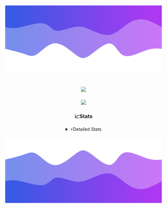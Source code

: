![Header](./header.png)
<div align="center">

<h1 align="center">
  <a href="https://git.io/typing-svg">
    <img src="https://readme-typing-svg.herokuapp.com/?lines=Hello,+There!+👋;This+is+chicho.;CEO+on+Hely+Development....;&center=true&size=25">
  </a>
</h1>
  
<p align="center">
  <img src="https://lanyard.cnrad.dev/api/852683595378196480" />
</p>

### 📈Stats
<details>
    <summary> ⚡Detailed Stats</summary>
    <br/>

<!--START_SECTION:waka-->
![Code Time](http://img.shields.io/badge/Code%20Time-395%20hrs%2027%20mins-blue)

![Profile Views](http://img.shields.io/badge/Profile%20Views-40-blue)

**🐱 My GitHub Data** 

> 📦 43.4 kB Used in GitHub's Storage 
 > 
> 🏆 27 Contributions in the Year 2023
 > 
> 🚫 Not Opted to Hire
 > 
> 📜 8 Public Repositories 
 > 
> 🔑 9 Private Repositories 
 > 
**I'm a Night 🦉** 

```text
🌞 Morning                17 commits          ██░░░░░░░░░░░░░░░░░░░░░░░   06.46 % 
🌆 Daytime                30 commits          ███░░░░░░░░░░░░░░░░░░░░░░   11.41 % 
🌃 Evening                128 commits         ████████████░░░░░░░░░░░░░   48.67 % 
🌙 Night                  88 commits          ████████░░░░░░░░░░░░░░░░░   33.46 % 
```
📅 **I'm Most Productive on Tuesday** 

```text
Monday                   19 commits          ██░░░░░░░░░░░░░░░░░░░░░░░   07.22 % 
Tuesday                  63 commits          ██████░░░░░░░░░░░░░░░░░░░   23.95 % 
Wednesday                47 commits          ████░░░░░░░░░░░░░░░░░░░░░   17.87 % 
Thursday                 30 commits          ███░░░░░░░░░░░░░░░░░░░░░░   11.41 % 
Friday                   36 commits          ███░░░░░░░░░░░░░░░░░░░░░░   13.69 % 
Saturday                 23 commits          ██░░░░░░░░░░░░░░░░░░░░░░░   08.75 % 
Sunday                   45 commits          ████░░░░░░░░░░░░░░░░░░░░░   17.11 % 
```


📊 **This Week I Spent My Time On** 

```text
🕑︎ Time Zone: America/Argentina/Buenos_Aires

💬 Programming Languages: 
JavaScript               6 hrs 53 mins       ███████████░░░░░░░░░░░░░░   42.44 % 
HTML                     6 hrs 13 mins       ██████████░░░░░░░░░░░░░░░   38.28 % 
Python                   2 hrs 46 mins       ████░░░░░░░░░░░░░░░░░░░░░   17.11 % 
SCSS                     20 mins             █░░░░░░░░░░░░░░░░░░░░░░░░   02.13 % 
CSS                      0 secs              ░░░░░░░░░░░░░░░░░░░░░░░░░   00.02 % 

🔥 Editors: 
VS Code                  16 hrs 14 mins      █████████████████████████   100.00 % 

🐱‍💻 Projects: 
Unknown Project          9 hrs 6 mins        ██████████████░░░░░░░░░░░   56.02 % 
pagina-js                4 hrs 41 mins       ███████░░░░░░░░░░░░░░░░░░   28.88 % 
Coder                    1 hr 23 mins        ██░░░░░░░░░░░░░░░░░░░░░░░   08.53 % 
JavaScript               32 mins             █░░░░░░░░░░░░░░░░░░░░░░░░   03.36 % 
asd                      22 mins             █░░░░░░░░░░░░░░░░░░░░░░░░   02.31 % 

💻 Operating System: 
Windows                  16 hrs 14 mins      █████████████████████████   100.00 % 
```

**I Mostly Code in JavaScript** 

```text
JavaScript               8 repos             ████████░░░░░░░░░░░░░░░░░   33.33 % 
CSS                      4 repos             ████░░░░░░░░░░░░░░░░░░░░░   16.67 % 
HTML                     3 repos             ███░░░░░░░░░░░░░░░░░░░░░░   12.50 % 
C#                       2 repos             ██░░░░░░░░░░░░░░░░░░░░░░░   08.33 % 
Batchfile                1 repo              █░░░░░░░░░░░░░░░░░░░░░░░░   04.17 % 
```




 Last Updated on 21/09/2023 17:11:10 UTC
<!--END_SECTION:waka-->
</details>

![Footer](./footer.png)
